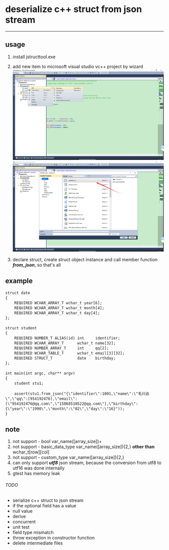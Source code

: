 # deserialize c++ struct from json stream
---
## usage
1. install jstructtool.exe

2. add new item to microsoft visual studio vc++ project by wizard
![Image](img/addnewitem.png)
![Image](img/item.png)

3. declare struct, create struct object instance and call member function ***from_json***, so that's all

## example
```
struct date
{
    REQUIRED WCHAR_ARRAY_T wchar_t year[6];
    REQUIRED WCHAR_ARRAY_T wchar_t month[4];
    REQUIRED WCHAR_ARRAY_T wchar_t day[4];
};

struct student
{
    REQUIRED NUMBER_T ALIAS(id) int     identifier;
    REQUIRED WCHAR_ARRAY_T      wchar_t name[32];
    REQUIRED NUMBER_ARRAY_T     int     qq[2];
    REQUIRED WCHAR_TABLE_T      wchar_t email[3][32];
    REQUIRED STRUCT_T           date    birthday;
};

int main(int argc, char** argv)
{
	student stu1;

	assert(stu1.from_json("{\"identifier\":1001,\"name\":\"毛兴达\",\"qq\":[954192476],\"email\":[\"954192476@qq.com\",\"15068510522@qq.com\"],\"birthday\":{\"year\":\"1990\",\"month\":\"02\",\"day\":\"16}"));
}
```

## note
1. not support - bool var_name([array_size])+
2. not support - basic_data_type var_name([array_size]){2,} **other than** wchar_t[row][col]
3. not support - custom_type var_name([array_size]){2,}
4. can only support ***utf8*** json stream, because the conversion from utf8 to utf16 was done internally
5. gtest has memory leak

###### TODO
* serialize c++ struct to json stream
* if the optional field has a value
* null value
* derive
* concurrent
* unit test
* field type mismatch
* throw exception in constructor function
* delete intermediate files
